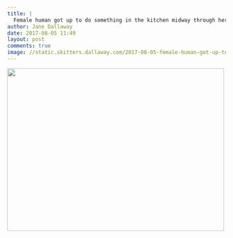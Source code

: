 ```yaml
---
title: |
  Female human got up to do something in the kitchen midway through her breakfast! Thought I'd help!
author: Jane Dallaway
date: 2017-08-05 11:49
layout: post
comments: true
image: //static.skitters.dallaway.com/2017-08-05-female-human-got-up-to-do-something-in-the-kitchen-midway-through-her-breakfast--thought-i-d-help-thumb-1-IMG-7946.JPG
---
```


<div>
        <a href="//static.skitters.dallaway.com/2017-08-05-female-human-got-up-to-do-something-in-the-kitchen-midway-through-her-breakfast--thought-i-d-help-fullsize-1-IMG-7946.JPG">
          <img src="//static.skitters.dallaway.com/2017-08-05-female-human-got-up-to-do-something-in-the-kitchen-midway-through-her-breakfast--thought-i-d-help-thumb-1-IMG-7946.JPG" width="500" height="375"/>
        </a>
      </div>


  
      